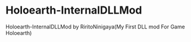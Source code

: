 # Holoearth-InternalDLLMod
Holoearth-InternalDLLMod by RiritoNinigaya(My First DLL mod For Game Holoearth)
